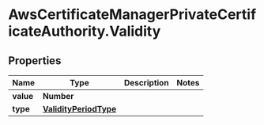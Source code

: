 # AwsCertificateManagerPrivateCertificateAuthority.Validity

## Properties

Name | Type | Description | Notes
------------ | ------------- | ------------- | -------------
**value** | **Number** |  | 
**type** | [**ValidityPeriodType**](ValidityPeriodType.md) |  | 


